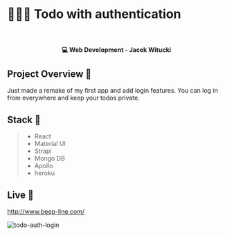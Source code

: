 # 👨🏻‍💻 Todo with authentication

<br>

<h4 align="center">💻 Web Development - Jacek Witucki</h4>

## Project Overview 🎉

Just made a remake of my first app and add login features. You can log in from everywhere and keep your todos private.

## Stack 🔧

> - React
> - Material UI
> - Strapi
> - Mongo DB
> - Apollo
> - heroku

## Live 📍

<http://www.beep-line.com/>


![todo-auth-login](https://user-images.githubusercontent.com/40774684/108855321-cb5e2180-75e0-11eb-9494-ebf518dda86c.png)
